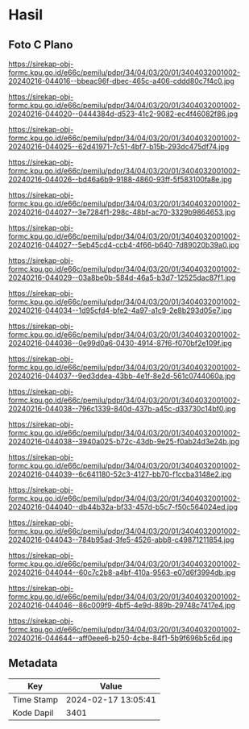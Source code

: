 # Hasil

## Foto C Plano

https://sirekap-obj-formc.kpu.go.id/e66c/pemilu/pdpr/34/04/03/20/01/3404032001002-20240216-044016--bbeac96f-dbec-465c-a406-cddd80c7f4c0.jpg

https://sirekap-obj-formc.kpu.go.id/e66c/pemilu/pdpr/34/04/03/20/01/3404032001002-20240216-044020--0444384d-d523-41c2-9082-ec4f46082f86.jpg

https://sirekap-obj-formc.kpu.go.id/e66c/pemilu/pdpr/34/04/03/20/01/3404032001002-20240216-044025--62d41971-7c51-4bf7-b15b-293dc475df74.jpg

https://sirekap-obj-formc.kpu.go.id/e66c/pemilu/pdpr/34/04/03/20/01/3404032001002-20240216-044026--bd46a6b9-9188-4860-93ff-5f583100fa8e.jpg

https://sirekap-obj-formc.kpu.go.id/e66c/pemilu/pdpr/34/04/03/20/01/3404032001002-20240216-044027--3e7284f1-298c-48bf-ac70-3329b9864653.jpg

https://sirekap-obj-formc.kpu.go.id/e66c/pemilu/pdpr/34/04/03/20/01/3404032001002-20240216-044027--5eb45cd4-ccb4-4f66-b640-7d89020b39a0.jpg

https://sirekap-obj-formc.kpu.go.id/e66c/pemilu/pdpr/34/04/03/20/01/3404032001002-20240216-044029--03a8be0b-584d-46a5-b3d7-12525dac87f1.jpg

https://sirekap-obj-formc.kpu.go.id/e66c/pemilu/pdpr/34/04/03/20/01/3404032001002-20240216-044034--1d95cfd4-bfe2-4a97-a1c9-2e8b293d05e7.jpg

https://sirekap-obj-formc.kpu.go.id/e66c/pemilu/pdpr/34/04/03/20/01/3404032001002-20240216-044036--0e99d0a6-0430-4914-87f6-f070bf2e109f.jpg

https://sirekap-obj-formc.kpu.go.id/e66c/pemilu/pdpr/34/04/03/20/01/3404032001002-20240216-044037--9ed3ddea-43bb-4e1f-8e2d-561c0744060a.jpg

https://sirekap-obj-formc.kpu.go.id/e66c/pemilu/pdpr/34/04/03/20/01/3404032001002-20240216-044038--796c1339-840d-437b-a45c-d33730c14bf0.jpg

https://sirekap-obj-formc.kpu.go.id/e66c/pemilu/pdpr/34/04/03/20/01/3404032001002-20240216-044038--3940a025-b72c-43db-9e25-f0ab24d3e24b.jpg

https://sirekap-obj-formc.kpu.go.id/e66c/pemilu/pdpr/34/04/03/20/01/3404032001002-20240216-044039--6c641180-52c3-4127-bb70-f1ccba3148e2.jpg

https://sirekap-obj-formc.kpu.go.id/e66c/pemilu/pdpr/34/04/03/20/01/3404032001002-20240216-044040--db44b32a-bf33-457d-b5c7-f50c564024ed.jpg

https://sirekap-obj-formc.kpu.go.id/e66c/pemilu/pdpr/34/04/03/20/01/3404032001002-20240216-044043--784b95ad-3fe5-4526-abb8-c49871211854.jpg

https://sirekap-obj-formc.kpu.go.id/e66c/pemilu/pdpr/34/04/03/20/01/3404032001002-20240216-044044--60c7c2b8-a4bf-410a-9563-e07d6f3994db.jpg

https://sirekap-obj-formc.kpu.go.id/e66c/pemilu/pdpr/34/04/03/20/01/3404032001002-20240216-044046--86c009f9-4bf5-4e9d-889b-29748c7417e4.jpg

https://sirekap-obj-formc.kpu.go.id/e66c/pemilu/pdpr/34/04/03/20/01/3404032001002-20240216-044644--aff0eee6-b250-4cbe-84f1-5b9f696b5c6d.jpg


## Metadata

| Key        | Value               |
| ---------- | ------------------- |
| Time Stamp | 2024-02-17 13:05:41 |
| Kode Dapil | 3401                |



